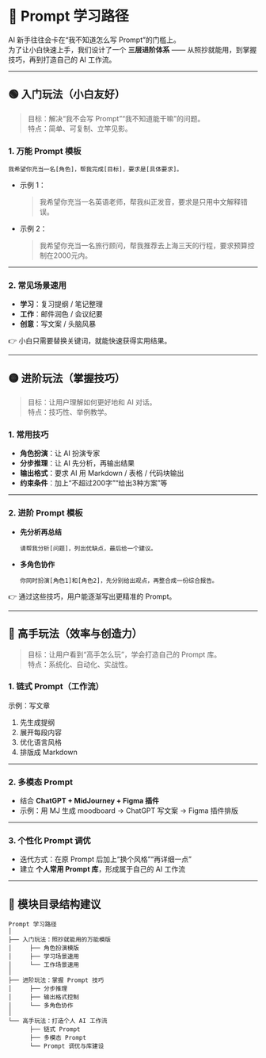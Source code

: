 # 📌 Prompt 学习路径

AI 新手往往会卡在“我不知道怎么写 Prompt”的门槛上。  
为了让小白快速上手，我们设计了一个 **三层进阶体系** —— 从照抄就能用，到掌握技巧，再到打造自己的 AI 工作流。  

---

## 🟢 入门玩法（小白友好）
> 目标：解决“我不会写 Prompt”“我不知道能干嘛”的问题。  
> 特点：简单、可复制、立竿见影。

### 1. 万能 Prompt 模板
```
我希望你充当一名[角色]，帮我完成[目标]，要求是[具体要求]。
```

- 示例 1：  
  > 我希望你充当一名英语老师，帮我纠正发音，要求是只用中文解释错误。  
- 示例 2：  
  > 我希望你充当一名旅行顾问，帮我推荐去上海三天的行程，要求预算控制在2000元内。

---

### 2. 常见场景速用
- **学习**：复习提纲 / 笔记整理  
- **工作**：邮件润色 / 会议纪要  
- **创意**：写文案 / 头脑风暴  

👉 小白只需要替换关键词，就能快速获得实用结果。

---

## 🟡 进阶玩法（掌握技巧）
> 目标：让用户理解如何更好地和 AI 对话。  
> 特点：技巧性、举例教学。

### 1. 常用技巧
- **角色扮演**：让 AI 扮演专家  
- **分步推理**：让 AI 先分析，再输出结果  
- **输出格式**：要求 AI 用 Markdown / 表格 / 代码块输出  
- **约束条件**：加上“不超过200字”“给出3种方案”等  

---

### 2. 进阶 Prompt 模板
- **先分析再总结**  
  ```
  请帮我分析[问题]，列出优缺点，最后给一个建议。
  ```

- **多角色协作**  
  ```
  你同时扮演[角色1]和[角色2]，先分别给出观点，再整合成一份综合报告。
  ```

👉 通过这些技巧，用户能逐渐写出更精准的 Prompt。

---

## 🔴 高手玩法（效率与创造力）
> 目标：让用户看到“高手怎么玩”，学会打造自己的 Prompt 库。  
> 特点：系统化、自动化、实战性。

### 1. 链式 Prompt（工作流）
示例：写文章  
1. 先生成提纲  
2. 展开每段内容  
3. 优化语言风格  
4. 排版成 Markdown  

---

### 2. 多模态 Prompt
- 结合 **ChatGPT + MidJourney + Figma 插件**  
- 示例：用 MJ 生成 moodboard → ChatGPT 写文案 → Figma 插件排版

---

### 3. 个性化 Prompt 调优
- 迭代方式：在原 Prompt 后加上“换个风格”“再详细一点”  
- 建立 **个人常用 Prompt 库**，形成属于自己的 AI 工作流  

---

## 📂 模块目录结构建议
```
Prompt 学习路径
│
├── 入门玩法：照抄就能用的万能模版
│     ├── 角色扮演模版
│     ├── 学习场景速用
│     └── 工作场景速用
│
├── 进阶玩法：掌握 Prompt 技巧
│     ├── 分步推理
│     ├── 输出格式控制
│     └── 多角色协作
│
└── 高手玩法：打造个人 AI 工作流
      ├── 链式 Prompt
      ├── 多模态 Prompt
      └── Prompt 调优与库建设
```
